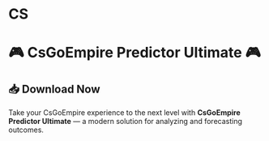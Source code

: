 # CS
# 🎮 CsGoEmpire Predictor Ultimate 🎮

## 📥 Download Now
Take your CsGoEmpire experience to the next level with **CsGoEmpire Predictor Ultimate** — a modern solution for analyzing and forecasting outcomes.  
